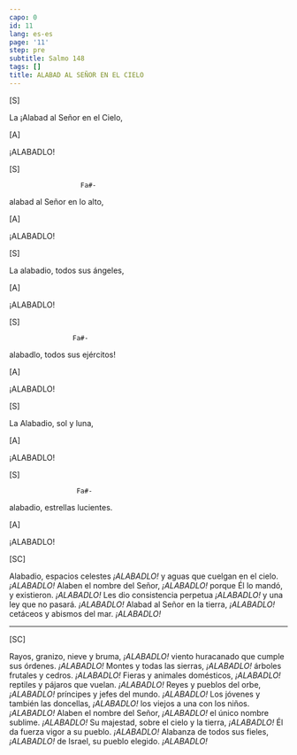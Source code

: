 ```yaml
---
capo: 0
id: 11
lang: es-es
page: '11'
step: pre
subtitle: Salmo 148
tags: []
title: ALABAD AL SEÑOR EN EL CIELO
---
```


[S]

La
¡Alabad al Señor en el Cielo,

[A]

¡ALABADLO!

[S]

                      Fa#-
alabad al Señor en lo alto,

[A]

¡ALABADLO!

[S]

La
alabadio, todos sus ángeles,

[A]

¡ALABADLO!

[S]

                    Fa#-
alabadlo, todos sus ejércitos!

[A]

¡ALABADLO!

[S]

La
Alabadio, sol y luna,

[A]

¡ALABADLO!

[S]

                     Fa#-
alabadio, estrellas lucientes.

[A]

¡ALABADLO!

[SC]

Alabadio, espacios celestes *¡ALABADLO!*
y aguas que cuelgan en el cielo. *¡ALABADLO!*
Alaben el nombre del Señor, *¡ALABADLO!*
porque Él lo mandó, y existieron. *¡ALABADLO!*
Les dio consistencia perpetua  *¡ALABADLO!*
y una ley que no pasará.  *¡ALABADLO!*
Alabad al Señor en la tierra,  *¡ALABADLO!*
cetáceos y abismos del mar.  *¡ALABADLO!*

---

[SC]

Rayos, granizo, nieve y bruma, *¡ALABADLO!*
viento huracanado que cumple sus órdenes. *¡ALABADLO!*
Montes y todas las sierras, *¡ALABADLO!*
árboles frutales y cedros. *¡ALABADLO!*
Fieras y animales domésticos, *¡ALABADLO!*
reptiles y pájaros que vuelan. *¡ALABADLO!*
Reyes y pueblos del orbe, *¡ALABADLO!*
príncipes y jefes del mundo. *¡ALABADLO!*
Los jóvenes y también las doncellas, *¡ALABADLO!*
los viejos a una con los niños. *¡ALABADLO!*
Alaben el nombre del Señor, *¡ALABADLO!*
el único nombre sublime. *¡ALABADLO!*
Su majestad, sobre el cielo y la tierra, *¡ALABADLO!*
Él da fuerza vigor a su pueblo. *¡ALABADLO!*
Alabanza de todos sus fieles, *¡ALABADLO!*
de Israel, su pueblo elegido. *¡ALABADLO!*
